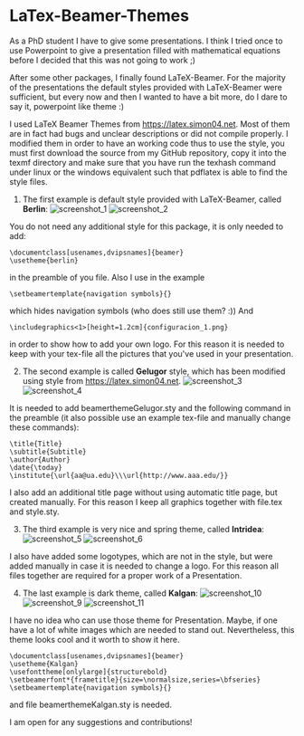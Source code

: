 # LaTex-Beamer-Themes
As a PhD student I have to give some presentations. I think I tried once to use Powerpoint to give a presentation filled with mathematical equations before I decided that this was not going to work ;)

After some other packages, I finally found LaTeX-Beamer. For the majority of the presentations the default styles provided with LaTeX-Beamer were sufficient, but every now and then I wanted to have a bit more, do I dare to say it, powerpoint like theme :)

I used LaTeX Beamer Themes from https://latex.simon04.net. Most of them are in fact had bugs and unclear descriptions or did not compile properly. I modified them in order to have an working code thus to use the style, you must first download the source from my GitHub repository, copy it into the texmf directory and make sure that you have run the texhash command under linux or the windows equivalent such that pdflatex is able to find the style files.

1. The first example is default style provided with LaTeX-Beamer, called **Berlin**:
![screenshot_1](https://cloud.githubusercontent.com/assets/28005338/25578777/b2d86c58-2e7a-11e7-96cb-a0131ecac081.png)
![screenshot_2](https://cloud.githubusercontent.com/assets/28005338/25578779/b5b62500-2e7a-11e7-9489-d881fa762e3d.png)

You do not need any additional style for this package, it is only needed to add:
```
\documentclass[usenames,dvipsnames]{beamer}
\usetheme{berlin}
```
in the preamble of you file. Also I use in the example
```
\setbeamertemplate{navigation symbols}{}
```
which hides navigation symbols (who does still use them? :)) And
```
\includegraphics<1>[height=1.2cm]{configuracion_1.png}
```
in order to show how to add your own logo. For this reason it is needed to keep with your tex-file all the pictures that you've used in your presentation.

2. The second example is  called **Gelugor** style, which has been modified using style from https://latex.simon04.net.
![screenshot_3](https://cloud.githubusercontent.com/assets/28005338/25579023/d0e7d952-2e7c-11e7-8af7-afbee61095dc.png)
![screenshot_4](https://cloud.githubusercontent.com/assets/28005338/25579024/d36a1848-2e7c-11e7-9c75-4ddf9263bfa1.png)

It is needed to add beamerthemeGelugor.sty and the following command in the preamble (it also possible use an example tex-file and manually change these commands):
```
\title{Title}
\subtitle{Subtitle}
\author{Author}
\date{\today}
\institute{\url{aa@ua.edu}\\\url{http://www.aaa.edu/}}
```
I also add an additional title page without using automatic title page, but created manually. For this reason I keep all graphics together with file.tex and style.sty.

3. The third example is very nice and spring theme, called **Intridea**:
![screenshot_5](https://cloud.githubusercontent.com/assets/28005338/25579169/006cb228-2e7e-11e7-825f-e15f2871a342.png)
![screenshot_6](https://cloud.githubusercontent.com/assets/28005338/25579170/021d0258-2e7e-11e7-893b-a58dc3353a3b.png)

I also have added some logotypes, which are not in the style, but were added manually in case it is needed to change a logo.
For this reason all files together are required for a proper work of a Presentation.

4. The last example is dark theme, called **Kalgan**:
![screenshot_10](https://cloud.githubusercontent.com/assets/28005338/25580974/662d686e-2e8d-11e7-9d5d-14d1053914bd.png)
![screenshot_9](https://cloud.githubusercontent.com/assets/28005338/25580398/54e105ec-2e89-11e7-83b4-738f6d9f34f8.png)
![screenshot_11](https://cloud.githubusercontent.com/assets/28005338/25580979/69e1c216-2e8d-11e7-8fe8-124f90325aa2.png)

I have no idea who can use those theme for Presentation. Maybe, if one have a lot of white images which are needed to stand out.
Nevertheless, this theme looks cool and it worth to show it here.
```
\documentclass[usenames,dvipsnames]{beamer}
\usetheme{Kalgan}
\usefonttheme[onlylarge]{structurebold}
\setbeamerfont*{frametitle}{size=\normalsize,series=\bfseries}
\setbeamertemplate{navigation symbols}{}
```
and file beamerthemeKalgan.sty is needed.

I am open for any suggestions and contributions!
